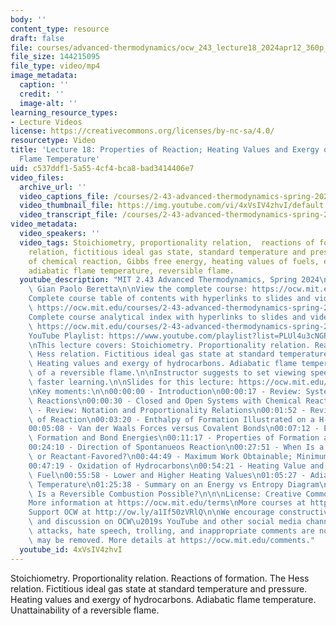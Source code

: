 ```yaml
---
body: ''
content_type: resource
draft: false
file: courses/advanced-thermodynamics/ocw_243_lecture18_2024apr12_360p_16_9.mp4
file_size: 144215095
file_type: video/mp4
image_metadata:
  caption: ''
  credit: ''
  image-alt: ''
learning_resource_types:
- Lecture Videos
license: https://creativecommons.org/licenses/by-nc-sa/4.0/
resourcetype: Video
title: 'Lecture 18: Properties of Reaction; Heating Values and Exergy of Fuels; Adiabatic
  Flame Temperature'
uid: c537ddf1-5a55-4cf4-bca8-bad3414406e7
video_files:
  archive_url: ''
  video_captions_file: /courses/2-43-advanced-thermodynamics-spring-2024/144aAfnHXpozJmYeLjpTyxW5ZWqUi4tql_transcript.webvtt
  video_thumbnail_file: https://img.youtube.com/vi/4xVsIV4zhvI/default.jpg
  video_transcript_file: /courses/2-43-advanced-thermodynamics-spring-2024/144aAfnHXpozJmYeLjpTyxW5ZWqUi4tql_transcript.pdf
video_metadata:
  video_speakers: ''
  video_tags: Stoichiometry, proportionality relation,  reactions of formation, Hess
    relation, fictitious ideal gas state, standard temperature and pressure, direction
    of chemical reaction, Gibbs free energy, heating values of fuels, exergy of hydrocarbons,
    adiabatic flame temperature, reversible flame.
  youtube_description: "MIT 2.43 Advanced Thermodynamics, Spring 2024\nInstructor:\
    \ Gian Paolo Beretta\n\nView the complete course: https://ocw.mit.edu/courses/2-43-advanced-thermodynamics-spring-2024/\n\
    Complete course table of contents with hyperlinks to slides and video timestamps:\
    \ https://ocw.mit.edu/courses/2-43-advanced-thermodynamics-spring-2024/resources/mit2_43_s24_toc_slides_pdf/\n\
    Complete course analytical index with hyperlinks to slides and video timestamps:\
    \ https://ocw.mit.edu/courses/2-43-advanced-thermodynamics-spring-2024/resources/mit2_43_s24_index_slides_pdf/\n\
    YouTube Playlist: https://www.youtube.com/playlist?list=PLUl4u3cNGP6309d0oJDiVo1CvxUQXJ2il\n\
    \nThis lecture covers: Stoichiometry. Proportionality relation. Reactions of formation.\
    \ Hess relation. Fictitious ideal gas state at standard temperature and pressure.\
    \ Heating values and exergy of hydrocarbons. Adiabatic flame temperature. Unattainability\
    \ of a reversible flame.\n\nInstructor suggests to set viewing speed at 1.5 for\
    \ faster learning.\n\nSlides for this lecture: https://ocw.mit.edu/courses/2-43-advanced-thermodynamics-spring-2024/resources/mit2_43_s24_lec18_pdf/\n\
    \nKey moments:\n\n00:00:00 - Introduction\n00:00:17 - Review: Systems with Chemical\
    \ Reactions\n00:00:30 - Closed and Open Systems with Chemical Reactions\n00:01:28\
    \ - Review: Notation and Proportionality Relations\n00:01:52 - Review: Properties\
    \ of Reaction\n00:03:20 - Enthalpy of Formation Illustrated on a H-S Diagram\n\
    00:05:08 - Van der Waals Forces versus Covalent Bonds\n00:07:12 - Enthalpy of\
    \ Formation and Bond Energies\n00:11:17 - Properties of Formation and Hess Relation\n\
    00:24:10 - Direction of Spontanueos Reaction\n00:27:51 - When Is a Reaction Product-\
    \ or Reactant-Favored?\n00:44:49 - Maximum Work Obtainable; Minimum Work Required\n\
    00:47:19 - Oxidation of Hydrocarbons\n00:54:21 - Heating Value and Exergy of a\
    \ Fuel\n00:55:58 - Lower and Higher Heating Values\n01:05:27 - Adiabatic Flame\
    \ Temperature\n01:25:38 - Summary on an Energy vs Entropy Diagram\n01:34:15 -\
    \ Is a Reversible Combustion Possible?\n\n\nLicense: Creative Commons BY-NC-SA\n\
    More information at https://ocw.mit.edu/terms\nMore courses at https://ocw.mit.edu\n\
    Support OCW at http://ow.ly/a1If50zVRlQ\n\nWe encourage constructive comments\
    \ and discussion on OCW\u2019s YouTube and other social media channels. Personal\
    \ attacks, hate speech, trolling, and inappropriate comments are not allowed and\
    \ may be removed. More details at https://ocw.mit.edu/comments."
  youtube_id: 4xVsIV4zhvI
---
```

Stoichiometry. Proportionality relation. Reactions of formation. The Hess relation. Fictitious ideal gas state at standard temperature and pressure. Heating values and exergy of hydrocarbons. Adiabatic flame temperature. Unattainability of a reversible flame.